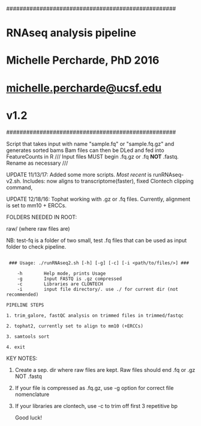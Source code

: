 ###################################################
#       RNAseq analysis pipeline                  #
#       Michelle Percharde, PhD 2016              #
#        michelle.percharde@ucsf.edu              #
#                v1.2                             #
###################################################


Script that takes input with name "sample.fq" or "sample.fq.gz" and generates sorted bams
Bam files can then be DLed and fed into FeatureCounts in R
/// Input files MUST begin .fq.gz or .fq **NOT** .fastq. Rename as necessary ///

UPDATE 11/13/17: Added some more scripts. 
		*Most recent* is runRNAseq-v2.sh. Includes: now aligns to transcriptome(faster), fixed Clontech clipping command, 

UPDATE 12/18/16: Tophat working with .gz or .fq files.
                 Currently, alignment is set to mm10 + ERCCs. 


FOLDERS NEEDED IN ROOT:

raw/ (where raw files are)

NB: test-fq is a folder of two small, test .fq files that can be used as input folder to check pipeline.

~~~~~~~~~~~~~~~~~~~~~~~~~~~~~~~~~~~~~~~~~~~~~~~~~~

 ### Usage: ./runRNAseq2.sh [-h] [-g] [-c] [-i <path/to/files/>] ###

    -h        Help mode, prints Usage
    -g        Input FASTQ is .gz compressed
    -c        Libraries are CLONTECH
    -i        input file directory/. use ./ for current dir (not recommended)

~~~~~~~~~~~~~~~~~~~~~~~~~~~~~~~~~~~~~~~~~~~~~~~~~~

~~~~~~~~~~~~~~~~~~~~~~~~~~~~~~~~~~~~~~~~~~~~~~~~~~
PIPELINE STEPS

1. trim_galore, fastQC analysis on trimmed files in trimmed/fastqc

2. tophat2, currently set to align to mm10 (+ERCCs)

3. samtools sort

4. exit
~~~~~~~~~~~~~~~~~~~~~~~~~~~~~~~~~~~~~~~~~~~~~~~~~~

KEY NOTES:

1. Create a sep. dir where raw files are kept. Raw files should end .fq or .gz NOT .fastq

2. If your file is compressed as .fq.gz, use -g option for correct file nomenclature

3. If your libraries are clontech, use -c to trim off first 3 repetitive bp

   Good luck!
